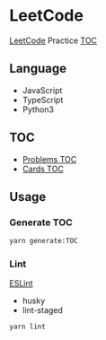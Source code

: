 # LeetCode

[LeetCode](https://leetcode-cn.com) Practice [TOC](./TOC.md)

## Language

- JavaScript
- TypeScript
- Python3

## TOC

- [Problems TOC](./TOC.md)
- [Cards TOC](./card/)

## Usage

### Generate TOC

```sh
yarn generate:TOC
```

### Lint

[ESLint](https://eslint.org/)

- husky
- lint-staged

```sh
yarn lint
```
